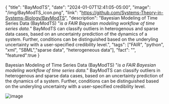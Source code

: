{
  "title": "BayModTS",
  "date": "2024-01-07T12:41:05-05:00",
  "image": "/img/BayModTS_icon.png",
  "link": "https://github.com/Systems-Theory-in-Systems-Biology/BayModTS",
  "description": "Bayesian Modeling of Time Series Data (BayModTS) \"<em>is a FAIR Bayesian modeling workflow of time series data.</em>\" BayModTS can classify outliers in heterogenous and sparse data cases, based on an uncertainty prediction of the dynamics of a system. Further, conditions can be distinguished based on the underyling uncertainty with a user-specified credibility level.",
  "tags": ["FAIR", "python", "xml", "SBML","sparse data", "heterogeneous data"],
  "fact": "",
  "featured":true
}

Bayesian Modeling of Time Series Data (BayModTS) \"<em>is a FAIR Bayesian modeling workflow of time series data.</em>\" BayModTS can classify outliers in heterogenous and sparse data cases, based on an uncertainty prediction of the dynamics of a system. Further, conditions can be distinguished based on the underyling uncertainty with a user-specified credibility level.

![image](/img/BayModTS_workflow.png)
